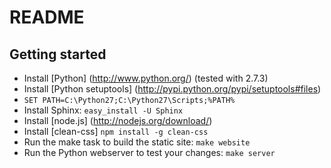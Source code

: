 README
======

Getting started
---------------

* Install [Python] (http://www.python.org/) (tested with 2.7.3)
* Install [Python setuptools] (http://pypi.python.org/pypi/setuptools#files)
* ``SET PATH=C:\Python27;C:\Python27\Scripts;%PATH%``
* Install Sphinx: ``easy_install -U Sphinx``
* Install [node.js] (http://nodejs.org/download/)
* Install [clean-css] `npm install -g clean-css`
* Run the make task to build the static site: ``make website``
* Run the Python webserver to test your changes: ``make server``
